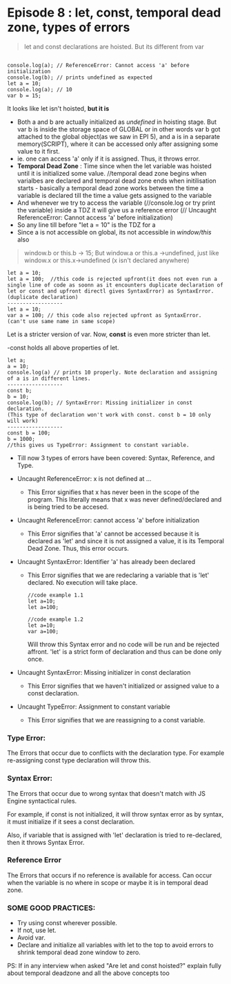 # Episode 8 : let, const, temporal dead zone, types of errors

> let and const declarations are hoisted. But its different from var

```

console.log(a); // ReferenceError: Cannot access 'a' before initialization
console.log(b); // prints undefined as expected
let a = 10;
console.log(a); // 10
var b = 15;

```
It looks like let isn't hoisted, **but it is**

- Both a and b are actually initialized as *undefined* in hoisting stage. But var b is inside the storage space of GLOBAL or in other words var b got attached to the global object(as we saw in EPI 5), and a is in a separate memory(SCRIPT), where it can be
accessed only after assigning some value to it first.
- ie. one can access 'a' only if it is assigned. Thus, it throws error.
- **Temporal Dead Zone** : Time since when the let variable was hoisted until it is initialized some value. //temporal dead zone begins when varialbes are declared and temporal dead zone ends when initilisation starts - basically a temporal dead zone works between the time a variable is declared till the time a value gets assigned to the variable
- And whenever we try to access the variable (//console.log or try print the variable) inside a TDZ it will give us a reference error (// Uncaught ReferenceError: Cannot access 'a' before initialization)
- So any line till before "let a = 10" is the TDZ for a
- Since a is not accessible on global, its not accessible in *window/this* also
> window.b or this.b -> 15; But window.a or this.a ->undefined, just like window.x or this.x->undefined  (x isn't declared anywhere)

```
let a = 10;
let a = 100;  //this code is rejected upfront(it does not even run a single line of code as soonn as it encounters duplicate declaration of let or const and upfront directl gives SyntaxError) as SyntaxError. (duplicate declaration)
------------------
let a = 10;
var a = 100; // this code also rejected upfront as SyntaxError.
(can't use same name in same scope)

```
Let is a stricter version of var. Now, **const** is even more stricter than let.

-const holds all above properties of let. 

```
let a;
a = 10;
console.log(a) // prints 10 properly. Note declaration and assigning of a is in different lines.
------------------
const b;
b = 10;
console.log(b); // SyntaxError: Missing initializer in const declaration.
(This type of declaration won't work with const. const b = 10 only will work)
------------------
const b = 100;
b = 1000;
//this gives us TypeError: Assignment to constant variable. 

```
- Till now 3 types of errors have been covered: Syntax, Reference, and Type.

* Uncaught ReferenceError: x is not defined at ...

    * This Error signifies that x has never been in the scope of the program. This literally means that x was never defined/declared and is being tried to be accesed.

* Uncaught ReferenceError: cannot access 'a' before initialization

    * This Error signifies that 'a' cannot be accessed because it is declared as 'let' and since it is not assigned a value, it is its Temporal Dead Zone. Thus, this error occurs.

* Uncaught SyntaxError: Identifier 'a' has already been declared

    * This Error signifies that we are redeclaring a variable that is 'let' declared. No execution will take place.

        ```
        //code example 1.1
        let a=10;
        let a=100;
        ```
        ```
        //code example 1.2
        let a=10;
        var a=100;
        ```
    
        Will throw this Syntax error and no code will be run and be rejected affront. 
        'let' is a strict form of declaration and thus can be done only once.
* Uncaught SyntaxError: Missing initializer in const declaration
    * This Error signifies that we haven't initialized or assigned value to a const declaration.

* Uncaught TypeError: Assignment to constant variable
    * This Error signifies that we are reassigning to a const variable.


### Type Error:

The Errors that occur due to conflicts with the declaration type. For example re-assigning const type declaration will throw this.

### Syntax Error:

The Errors that occur due to wrong syntax that doesn't match with JS Engine syntactical rules. 

For example, if const is not initialized, it will throw syntax error as by syntax, it must initialize if it sees a const declaration.

Also, if variable that is assigned with 'let' declaration is tried to re-declared, then it throws Syntax Error.

### Reference Error

The Errors that occurs if no reference is available for access. Can occur when the variable is no where in scope or maybe it is in temporal dead zone.


### SOME GOOD PRACTICES:

* Try using const wherever possible.
* If not, use let.
* Avoid var.
* Declare and initialize all variables with let to the top to avoid errors to shrink temporal dead zone window to zero.

PS: If in any interview when asked "Are let and const hoisted?" explain fully about temporal deadzone and all the above concepts too


